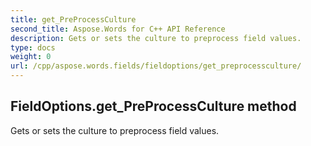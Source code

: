 ```yaml
---
title: get_PreProcessCulture
second_title: Aspose.Words for C++ API Reference
description: Gets or sets the culture to preprocess field values. 
type: docs
weight: 0
url: /cpp/aspose.words.fields/fieldoptions/get_preprocessculture/
---
```

## FieldOptions.get_PreProcessCulture method


Gets or sets the culture to preprocess field values.

